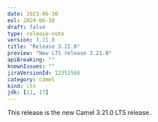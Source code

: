 ```yaml
---
date: 2023-06-30
eol: 2024-06-30
draft: false
type: release-note
version: 3.21.0
title: "Release 3.21.0"
preview: "New LTS release 3.21.0"
apiBreaking: ""
knownIssues: ""
jiraVersionId: 12352568
category: camel
kind: lts
jdk: [11, 17]
---
```


This release is the new Camel 3.21.0 LTS release.
